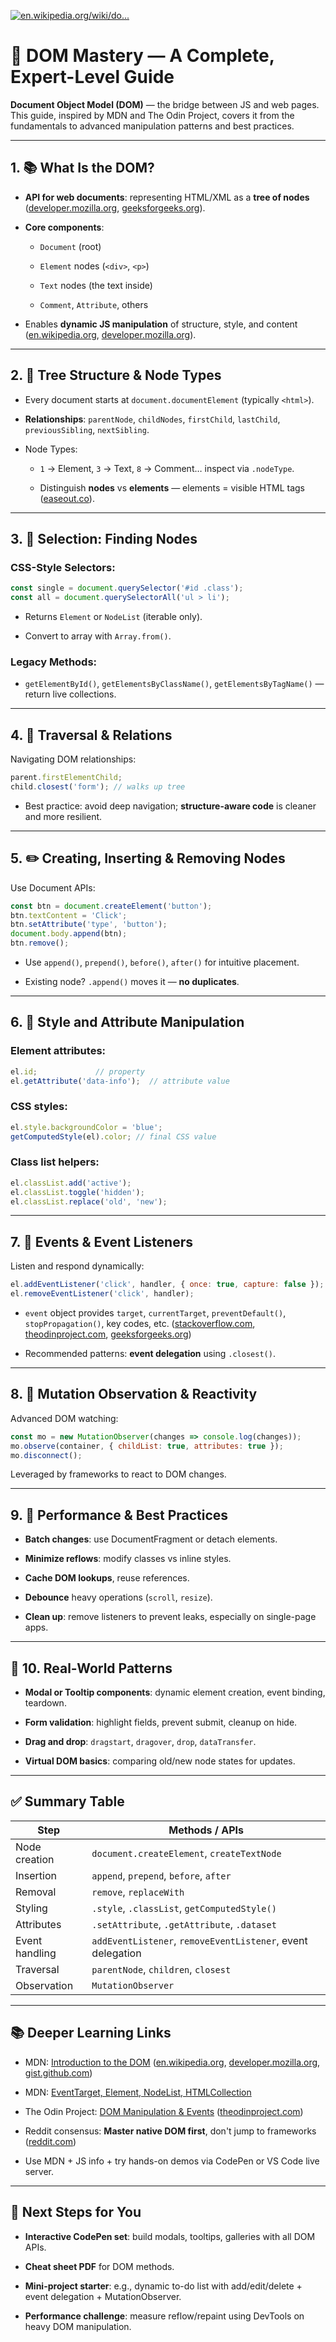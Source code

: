 [![en.wikipedia.org/wiki/do...](https://images.openai.com/thumbnails/url/jevwWXicu1mUUVJSUGylr5-al1xUWVCSmqJbkpRnoJdeXJJYkpmsl5yfq5-Zm5ieWmxfaAuUsXL0S7F0Tw4q8nFLj_LOKI0wyg7LDjMsq8guSgwPNDcqDHAty7DMMQguy_YsyPLJzEg30U2PiDBydDZPDfbOD61SKwYA2gQpgg)](https://en.wikipedia.org/wiki/Document_Object_Model)

# 🌳 DOM Mastery — A Complete, Expert-Level Guide

**Document Object Model (DOM)** — the bridge between JS and web pages. This guide, inspired by MDN and The Odin Project, covers it from the fundamentals to advanced manipulation patterns and best practices.

---

## 1. 📚 What Is the DOM?

- **API for web documents**: representing HTML/XML as a **tree of nodes** ([developer.mozilla.org](https://developer.mozilla.org/en-US/docs/Web/API/Document_Object_Model/Introduction?utm_source=chatgpt.com "Introduction to the DOM - Web APIs | MDN"), [geeksforgeeks.org](https://www.geeksforgeeks.org/dom-document-object-model/?utm_source=chatgpt.com "geeksforgeeks.org/dom-do...")).
    
- **Core components**:
    
    - `Document` (root)
        
    - `Element` nodes (`<div>`, `<p>`)
        
    - `Text` nodes (the text inside)
        
    - `Comment`, `Attribute`, others
        
- Enables **dynamic JS manipulation** of structure, style, and content ([en.wikipedia.org](https://en.wikipedia.org/wiki/Document_Object_Model?utm_source=chatgpt.com "en.wikipedia.org/wiki/do..."), [developer.mozilla.org](https://developer.mozilla.org/en-US/docs/Web/API/Document_Object_Model?utm_source=chatgpt.com "Document Object Model (DOM) - Web APIs - MDN Web Docs")).
    

---

## 2. 🌲 Tree Structure & Node Types

- Every document starts at `document.documentElement` (typically `<html>`).
    
- **Relationships**: `parentNode`, `childNodes`, `firstChild`, `lastChild`, `previousSibling`, `nextSibling`.
    
- Node Types:
    
    - `1` → Element, `3` → Text, `8` → Comment… inspect via `.nodeType`.
        
    - Distinguish **nodes** vs **elements** — elements = visible HTML tags ([easeout.co](https://www.easeout.co/blog/2020-12-14-an-introduction-to-the-dom/?utm_source=chatgpt.com "easeout.co/blog/2020-12-...")).
        

---

## 3. 🧭 Selection: Finding Nodes

### CSS-Style Selectors:

```js
const single = document.querySelector('#id .class');
const all = document.querySelectorAll('ul > li');
```

- Returns `Element` or `NodeList` (iterable only).
    
- Convert to array with `Array.from()`.
    

### Legacy Methods:

- `getElementById()`, `getElementsByClassName()`, `getElementsByTagName()` — return live collections.
    

---

## 4. 🧱 Traversal & Relations

Navigating DOM relationships:

```js
parent.firstElementChild;
child.closest('form'); // walks up tree
```

- Best practice: avoid deep navigation; **structure-aware code** is cleaner and more resilient.
    

---

## 5. ✏️ Creating, Inserting & Removing Nodes

Use Document APIs:

```js
const btn = document.createElement('button');
btn.textContent = 'Click';
btn.setAttribute('type', 'button');
document.body.append(btn);
btn.remove();
```

- Use `append()`, `prepend()`, `before()`, `after()` for intuitive placement.
    
- Existing node? `.append()` moves it — **no duplicates**.
    

---

## 6. 🎨 Style and Attribute Manipulation

### Element attributes:

```js
el.id;             // property
el.getAttribute('data-info');  // attribute value
```

### CSS styles:

```js
el.style.backgroundColor = 'blue';
getComputedStyle(el).color; // final CSS value
```

### Class list helpers:

```js
el.classList.add('active');
el.classList.toggle('hidden');
el.classList.replace('old', 'new');
```

---

## 7. 📣 Events & Event Listeners

Listen and respond dynamically:

```js
el.addEventListener('click', handler, { once: true, capture: false });
el.removeEventListener('click', handler);
```

- `event` object provides `target`, `currentTarget`, `preventDefault()`, `stopPropagation()`, key codes, etc. ([stackoverflow.com](https://stackoverflow.com/questions/10636834/documentation-of-html-dom-event-object?utm_source=chatgpt.com "Documentation of html dom Event object? - Stack Overflow"), [theodinproject.com](https://www.theodinproject.com/paths/full-stack-ruby-on-rails?utm_source=chatgpt.com "Full Stack Ruby on Rails | The Odin Project"), [geeksforgeeks.org](https://www.geeksforgeeks.org/dom-document-object-model/?utm_source=chatgpt.com "geeksforgeeks.org/dom-do..."))
    
- Recommended patterns: **event delegation** using `.closest()`.
    

---

## 8. 🔄 Mutation Observation & Reactivity

Advanced DOM watching:

```js
const mo = new MutationObserver(changes => console.log(changes));
mo.observe(container, { childList: true, attributes: true });
mo.disconnect();
```

Leveraged by frameworks to react to DOM changes.

---

## 9. 🧠 Performance & Best Practices

- **Batch changes**: use DocumentFragment or detach elements.
    
- **Minimize reflows**: modify classes vs inline styles.
    
- **Cache DOM lookups**, reuse references.
    
- **Debounce** heavy operations (`scroll`, `resize`).
    
- **Clean up**: remove listeners to prevent leaks, especially on single-page apps.
    

---

## 🔧 10. Real-World Patterns

- **Modal or Tooltip components**: dynamic element creation, event binding, teardown.
    
- **Form validation**: highlight fields, prevent submit, cleanup on hide.
    
- **Drag and drop**: `dragstart`, `dragover`, `drop`, `dataTransfer`.
    
- **Virtual DOM basics**: comparing old/new node states for updates.
    

---

## ✅ Summary Table

|Step|Methods / APIs|
|---|---|
|Node creation|`document.createElement`, `createTextNode`|
|Insertion|`append`, `prepend`, `before`, `after`|
|Removal|`remove`, `replaceWith`|
|Styling|`.style`, `.classList`, `getComputedStyle()`|
|Attributes|`.setAttribute`, `.getAttribute`, `.dataset`|
|Event handling|`addEventListener`, `removeEventListener`, event delegation|
|Traversal|`parentNode`, `children`, `closest`|
|Observation|`MutationObserver`|

---

## 📚 Deeper Learning Links

- MDN: [Introduction to the DOM](https://developer.mozilla.org/docs/Web/API/Document_Object_Model/Introduction) ([en.wikipedia.org](https://en.wikipedia.org/wiki/Document_Object_Model?utm_source=chatgpt.com "en.wikipedia.org/wiki/do..."), [developer.mozilla.org](https://developer.mozilla.org/en-US/docs/Web/API/Document_Object_Model/Introduction?utm_source=chatgpt.com "Introduction to the DOM - Web APIs | MDN"), [gist.github.com](https://gist.github.com/iVuDang/f77af1179fe4926a94c5ed09a0925985?utm_source=chatgpt.com "The Odin Project - DOM manipulation - GitHub Gist"))
    
- MDN: [EventTarget, Element, NodeList, HTMLCollection](https://developer.mozilla.org/)
    
- The Odin Project: [DOM Manipulation & Events](https://www.theodinproject.com/) ([theodinproject.com](https://www.theodinproject.com/lessons/foundations-dom-manipulation-and-events?utm_source=chatgpt.com "DOM Manipulation and Events - The Odin Project"))
    
- Reddit consensus: **Master native DOM first**, don't jump to frameworks ([reddit.com](https://www.reddit.com/r/javascript/comments/3da4d1/what_is_a_good_resource_for_learning_dom/?utm_source=chatgpt.com "What is a good resource for learning DOM manipulation ... - Reddit"))
    
- Use MDN + JS info + try hands-on demos via CodePen or VS Code live server.
    

---

## 🎯 Next Steps for You

- **Interactive CodePen set**: build modals, tooltips, galleries with all DOM APIs.
    
- **Cheat sheet PDF** for DOM methods.
    
- **Mini-project starter**: e.g., dynamic to-do list with add/edit/delete + event delegation + MutationObserver.
    
- **Performance challenge**: measure reflow/repaint using DevTools on heavy DOM manipulation.
    

